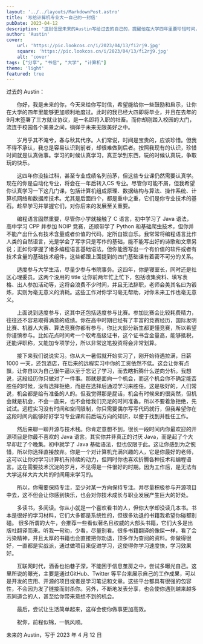 ```yaml
---
layout: '../../layouts/MarkdownPost.astro'
title: '写给计算机专业大一自己的一封信'
pubDate: 2023-04-12
description: '这封信是未来的Austin写给过去的自己的，提醒他在大学四年里要珍惜时间，认真学习专业课程等。'
author: 'Austin'
cover:
    url: 'https://pic.lookcos.cn/i/2023/04/13/fi2rj9.jpg'
    square: 'https://pic.lookcos.cn/i/2023/04/13/fi2rj9.jpg'
    alt: 'cover'
tags: ["分享", "书信", "大学", "计算机"]
theme: 'light'
featured: true
---
```



过去的 Austin：

&ensp;&ensp;&ensp;&ensp;你好，我是未来的你，今天来给你写封信，希望能给你一些鼓励和启示，让你在大学的四年里能够更加顺利地度过。此时的我已经大四即将毕业，并且在去年的9月末签署了三方就业协议，是一名即将入职的社畜。而你却刚踏入校园的大门，流连于校园各个美景之间，徜徉于未来无限美好之中。

&ensp;&ensp;&ensp;&ensp;岁月乎其不淹兮，春与秋其代序。人们常说，时间是宝贵的，应该珍惜。但我不得不承认，我总是容易认识到前者，却很难做到后者。按照我现有的认识，珍惜时间就是认真做事。学习的时候认真学习，真正学到东西，玩的时候认真玩，争取玩的快乐。

&ensp;&ensp;&ensp;&ensp;这四年你没挂过科，甚至专业成绩名列前茅，但这些专业课仍然需要认真学。现在的你是自动化专业，将会在一年后转入CS 专业。尽管你可能不屑，但我希望你认真学习一下这几门课，包括计算机组成原理、数据结构与算法、操作系统、计算机网络和数据库技术。尤其是后面四个，都是重中之重，它们是你专业技术的基石。趁早学习并掌握它们，对你后来的发展至关重要。

&ensp;&ensp;&ensp;&ensp;编程语言固然重要，尽管你小学就接触了 C 语言，初中学习了 Java 语法，高中学习 CPP 并参加 NOIP 竞赛，还顺带学了 Python 和基础爬虫技术，但你并不能产出什么有技术含量或者价值的代码，定所自娱自乐。我常常将编程语言比作人类的自然语言，光是学会了写字只是写作的基础，能不能写出好的诗歌和文章另说；正如你掌握了诸多编程语言基础语法，但你能否写出一个有价值的软件或者有技术含量的基础技术组件，这些都跟上面提到的四门基础课有着密不可分的关系。

&ensp;&ensp;&ensp;&ensp;适度参与大学生活，尽量少参与书院事务。这四年，你是寝室长，同时还是社区心理委员。这两个没用的 title 让你前两年忙上忙下，包括收集资料、填写表格、出人参加活动等，这将会浪费不少时间，并且无法辞职，老师会美其名曰为锻炼，实则为毫无意义的消耗。这些工作对你学习毫无帮助，对你未来工作也毫无意义。

&ensp;&ensp;&ensp;&ensp;上面说到适度参与，这其中还包括适度参与比赛。参加比赛会比较耗费精力，往往还不容易取得满意的成绩。你在高中时期已经有了丰富的竞赛经历，国际发明比赛、机器人大赛、算法竞赛你都有参与，你比大部分新生都更懂竞赛，所以希望你谨慎参与。比如花点时间考一个软考高级证书，这个证书含金量高，能够抵税，还能评职称，又能加专项学分，所以非常这笔投资将会非常划算。

&ensp;&ensp;&ensp;&ensp;接下来我们说说实习。你从大一暑假就开始实习了，刚开始待遇拉满，日薪 1000 一天，还包酒店，在后来的远程实习中你的工资依然不低。这会让你有点飘，让你自以为自己很牛逼以至于忘记了学习，而去瞎折腾什么逆向分析。我想说，这段经历你只做对了一件事。那就是面向一个机会，而这个机会你不确定能否胜任的时候，没有选择拒绝，而是在选择后通过学习来胜任。这是极好的，人们常说，机会都是给有准备的人的。但我觉得那是屁话，机会有时候来的很突然，但机会就是机会，不会一直来，也不会给我们充足的时间准备。所以不要着急拒绝，先试试。远程实习没有时间和空间限制，你只需要偶尔写写代码就行，但我希望你在这段时间内能够好好学习专业课和前后端方向的知识，以便于找到并胜任工作。

&ensp;&ensp;&ensp;&ensp;然后来聊一聊开源与技术栈。你肯定意想不到，很长一段时间内你最欢迎的开源项目是你最不喜欢的 Java 语言。其实你并非真正的讨厌 Java，而是起了个大早却赶了个晚集。初中就学了 Java 基础语法，但也仅限于此。这让你感到为之惋惜，所以你选择直接放弃。你是一个对计算机充满兴趣的人，它是你最好的老师，这可以让你对学习计算机有持续的动力，但同时你也喜欢折腾各种技术和编程语言。这在需要技术沉淀的岁月，不见得是一件很好的时期。因为工作后，是无法有大学这样大片大片的时间用来学习的。

&ensp;&ensp;&ensp;&ensp;所以，你需要保持专注，至少对某一方向保持专注。并尽量积极参与开源项目中去，这不但会让你感到快乐，也会对你技术成长与职业发展产生巨大的好处。

&ensp;&ensp;&ensp;&ensp;多读书，多阅读。你从小就是一个喜欢看书的人，但你大学却没读几本书。书本是很好的学习材料，它们大多都是系统性的，但很多劝退的书籍我希望你碰都别碰。
很多所谓的大牛，会推荐一些看似著名且权威的大部头书籍，它们大多是出版社翻译而来。听我一句劝，少看，尽量别看。很多书籍翻译的像屎一样，看了会污染精神，并且太厚的书籍也会直接把你劝退，顶多作为查阅的资料。你做得很好，一直都是实战派，通过做项目来促进学习，这使得你学习速度快，学习效果好。

&ensp;&ensp;&ensp;&ensp;互联网时代，酒香也怕巷子深，不能困于信息茧房之中，尝试多曝光自己。这里所说的曝光，主要是通过GitHub、Twitter 等平台来展示自己的工作成果，可以是开发的应用、开源的项目或者是学习笔记和文章。这些平台都具有很强的包容性，不会因为发了链接而封杀你。另外，不断地发表分享，也会使你遇到越来越多志同道合的人，甚至给你带来意想不到的机会。

&ensp;&ensp;&ensp;&ensp;最后，尝试让生活简单起来，这样会使你做事更加高效。

&ensp;&ensp;&ensp;&ensp;祝你，前程似锦，一帆风顺。

未来的 Austin，写于 2023 年 4 月 12 日
